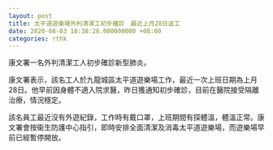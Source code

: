 ```yaml
---
layout: post
title: 太平道遊樂場外判清潔工初步確診　最近上月28日返工
date: 2020-08-03 18:38:28.000000000 +08:00
categories: rthk
---
```


康文署一名外判清潔工人初步確診新型肺炎。

康文署表示，該名工人於九龍城區太平道遊樂場工作，最近一次上班日期為上月28日。他早前因身體不適入院求醫，昨日獲通知初步確診，目前在醫院接受隔離治療，情況穩定。

該名員工最近沒有外遊紀錄，工作時有戴口罩，上班期間有探體溫，體溫正常。康文署會按衞生防護中心指引，即時安排全面清潔及消毒太平道遊樂場，而遊樂場早前已經暫停開放。
